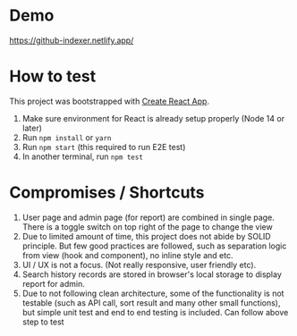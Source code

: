 # Demo

https://github-indexer.netlify.app/

# How to test

This project was bootstrapped with [Create React App](https://github.com/facebook/create-react-app).

1. Make sure environment for React is already setup properly (Node 14 or later)
1. Run `npm install` or `yarn`
1. Run `npm start` (this required to run E2E test)
1. In another terminal, run `npm test`

# Compromises / Shortcuts

1. User page and admin page (for report) are combined in single page. There is a toggle switch on top right of the page to change the view
1. Due to limited amount of time, this project does not abide by SOLID principle. But few good practices are followed, such as separation logic from view (hook and component), no inline style and etc.
1. UI / UX is not a focus. (Not really responsive, user friendly etc).
1. Search history records are stored in browser's local storage to display report for admin.
1. Due to not following clean architecture, some of the functionality is not testable (such as API call, sort result and many other small functions), but simple unit test and end to end testing is included. Can follow above step to test
